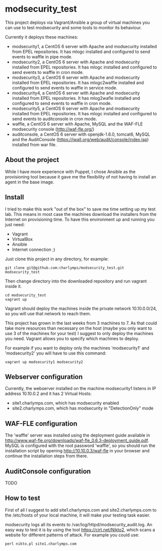 # modsecurity_test

This project deploys via Vagrant/Ansible a group of virtual machines you can use to test modsecurity and some tools to monitor its behaviour.

Currently it deploys these machines:
- modsecurity1, a CentOS 6 server with Apache and modsecurity installed from EPEL repositories. It has mlogc installed and configured to send events to waffle in pipe mode.
- modsecurity2, a CentOS 6 server with Apache and modsecurity installed from EPEL repositories. It has mlogc installed and configured to send events to waffle in cron mode.
- modsecurity3, a CentOS 6 server with Apache and modsecurity installed from EPEL repositories. It has mlogc2waffle installed and configured to send events to waffle in service mode.
- modsecurity4, a CentOS 6 server with Apache and modsecurity installed from EPEL repositories. It has mlog2wafle installed and configured to send events to waffle in cron mode.
- modsecurity5, a CentOS 6 server with Apache and modsecurity installed from EPEL repositories. It has mlogc installed and configured to send events to auditconsole in cron mode.
- waffle, a CentOS 6 server with Apache, MySQL and the WAF-FLE modsecurity console (http://waf-fle.org/)
- auditconsole, a CentOS 6 server with openjdk-1.6.0, tomcat6, MySQL and the AuditConsole (https://jwall.org/web/audit/console/index.jsp) installed from war file.

## About the project

While I have more experience with Puppet, I chose Ansible as the provisioning tool because it gave me the flexibility of not having to install an agent in the base image.

## Install

I tried to make this work "out of the box" to save me time setting up my test lab. This means in most case the machines download the installers from the Internet on provisioning
time. To have this environment up and running you just need:
- Vagrant
- VirtualBox
- Ansible
- Internet connection ;)

Just clone this project in any directory, for example:

````
git clone git@github.com:charlymps/modsecurity_test.git modsecurity_test
````

Then change directory into the downloaded repository and run vagrant inside it.
````
cd modsecurity_test
vagrant up
````

Vagrant should deploy the machines inside the private network 10.10.0.0/24, so you will use that network to reach them.

This project has grown in the last weeks from 3 machines to 7. As that could take more resources than necessary on the host (maybe you only want to use 3 of the machines for
your test) I suggest to only deploy the machines you need. Vagrant allows you to specify which machines to deploy.

For example if you want to deploy only the machines 'modsecurity1' and 'modsecurity2' you will have to use this command:

```
vagrant up modsecurity1 modsecurity2
```

## Webserver configuration
Currently, the webserver installed on the machine modsecurity1 listens in IP address 10.10.0.2 and it has 2 Virtual Hosts:
- site1.charlymps.com, which has modsecurity enabled
- site2.charlymps.com, which has modsecurity in "DetectionOnly" mode

## WAF-FLE configuration
The 'waffle' server was installed using the deployment guide available in http://www.waf-fle.org/downloads/waf-fle_0.6.3-deployment_guide.pdf. MySQL is configured with the root password 'waffle', so you should run the installation script by opening http://10.10.0.3/waf-fle in your browser and continue the installation steps from there.

## AuditConsole configuration ##

TODO

## How to test

First of all I suggest to add site1.charlymps.com and site2.charlymps.com to the /etc/hosts of your local machine, it will make your testing task easier.

modsecurity logs all its events to /var/log/httpd/modsecurity_audit.log. An easy way to test it is by using the tool https://cirt.net/Nikto2, which scans a website for different patterns of attack.
For example you could use:
````
perl nikto.pl site1.charlymps.com
````

